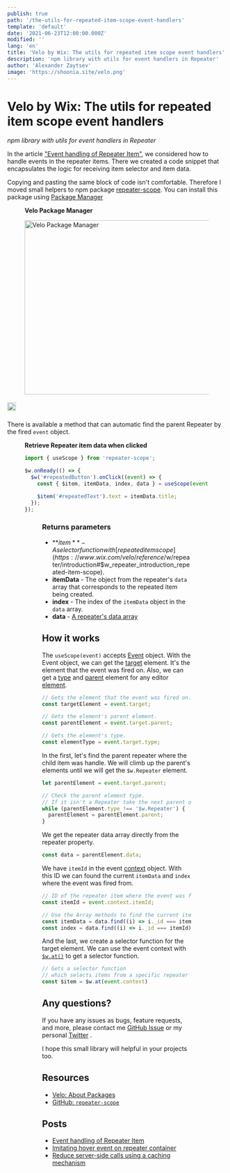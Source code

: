 ```yaml
---
publish: true
path: '/the-utils-for-repeated-item-scope-event-handlers'
template: 'default'
date: '2021-06-23T12:00:00.000Z'
modified: ''
lang: 'en'
title: 'Velo by Wix: The utils for repeated item scope event handlers'
description: 'npm library with utils for event handlers in Repeater'
author: 'Alexander Zaytsev'
image: 'https://shoonia.site/velo.png'
---
```


# Velo by Wix: The utils for repeated item scope event handlers

*npm library with utils for event handlers in Repeater*

In the article ["Event handling of Repeater Item"](/event-handling-of-repeater-item), we considered how to handle events in the repeater items. There we created a code snippet that encapsulates the logic for receiving item selector and item data.

Copying and pasting the same block of code isn't comfortable. Therefore I moved small helpers to npm package [repeater-scope](https://github.com/shoonia/repeater-scope). You can install this package using [Package Manager](https://support.wix.com/en/article/velo-working-with-npm-packages)

<figure>
  <figcaption>

  **Velo Package Manager**
  </figcaption>
  <img
    src="/images/install-repeater-scope.jpeg"
    width="1486"
    height="400"
    alt="Velo Package Manager"
    crossorigin="anonymous"
  />
</figure>
<div style="margin:18px 0;height: 24px;">
  <a href="https://bundlephobia.com/result?p=repeater-scope" target="_blank" rel="noopener noreferrer">
    <img
      src="https://badgen.net/bundlephobia/minzip/repeater-scope@latest"
      width="auto"
      height="20"
      alt="minzip"
      loading="lazy"
      decoding="async"
    />
  </a>
</div>

There is available a method that can automatic find the parent Repeater by the fired `event` object.

<figure>
  <figcaption>

  **Retrieve Repeater item data when clicked**
  </figcaption>

```js
import { useScope } from 'repeater-scope';

$w.onReady(() => {
  $w('#repeatedButton').onClick((event) => {
    const { $item, itemData, index, data } = useScope(event);

    $item('#repeatedText').text = itemData.title;
  });
});
```
<figure>

### Returns parameters

- **$item** - A selector function with [repeated item scope](https://www.wix.com/velo/reference/$w/repeater/introduction#$w_repeater_introduction_repeated-item-scope).
- **itemData** - The object from the repeater's `data` array that corresponds to the repeated item being created.
- **index** - The index of the `itemData` object in the `data` array.
- **data** - [A repeater's data array](https://www.wix.com/velo/reference/$w/repeater/data)


## How it works

The `useScope(event)` accepts [Event](https://www.wix.com/velo/reference/$w/event) object. With the Event object, we can get the [target](https://www.wix.com/velo/reference/$w/event/target) element. It's the element that the event was fired on. Also, we can get a [type](https://www.wix.com/velo/reference/$w/element/type) and [parent](https://www.wix.com/velo/reference/$w/element/parent) element for any editor [element](https://www.wix.com/velo/reference/$w/element).

```js
// Gets the element that the event was fired on.
const targetElement = event.target;

// Gets the element's parent element.
const parentElement = event.target.parent;

// Gets the element's type.
const elementType = event.target.type;
```

In the first, let's find the parent repeater where the child item was handle. We will climb up the parent's elements until we will get the `$w.Repeater` element.

```js
let parentElement = event.target.parent;

// Check the parent element type.
// If it isn't a Repeater take the next parent of the parent element.
while (parentElement.type !== '$w.Repeater') {
  parentElement = parentElement.parent;
}

```

We get the repeater data array directly from the repeater property.

```js
const data = parentElement.data;
```

We have `itemId` in the event [context](https://www.wix.com/velo/reference/$w/event/context) object. With this ID we can found the current `itemData` and `index` where the event was fired from.

```js
// ID of the repeater item where the event was fired from
const itemId = event.context.itemId;

// Use the Array methods to find the current itemData and index
const itemData = data.find((i) => i._id === itemId);
const index = data.find((i) => i._id === itemId);
```

And the last, we create a selector function for the target element. We can use the event context with [`$w.at()`](https://www.wix.com/velo/reference/$w/at) to get a selector function.

```js
// Gets a selector function
// which selects items from a specific repeater item
const $item = $w.at(event.context)
```

## Any questions?

If you have any issues as bugs, feature requests, and more, please contact me [GitHub Issue](https://github.com/shoonia/repeater-scope/issues) or my personal <a href="https://twitter.com/_shoonia" rel="me">Twitter</a> .

I hope this small library will helpful in your projects too.

## Resources

- [Velo: About Packages](https://support.wix.com/en/article/velo-about-packages)
- [GitHub: `repeater-scope`](https://github.com/shoonia/repeater-scope)

## Posts

- [Event handling of Repeater Item](/event-handling-of-repeater-item)
- [Imitating hover event on repeater container](/corvid-imitate-hover-event)
- [Reduce server-side calls using a caching mechanism](/cache-for-the-jsw-functions)
